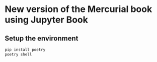 # New version of the Mercurial book using Jupyter Book

## Setup the environment

```bash
pip install poetry
poetry shell
```
